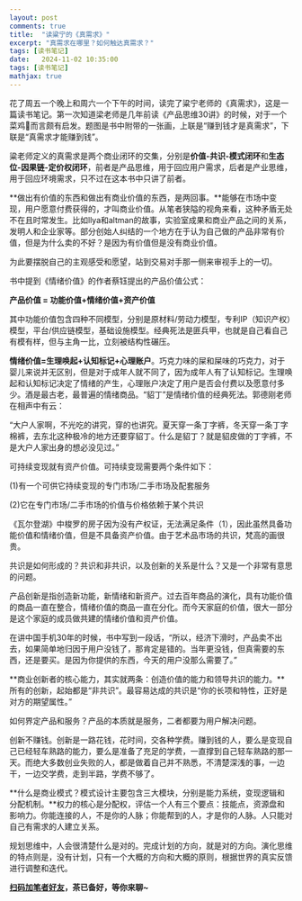 ```yaml
---
layout: post
comments: true
title:  "读粱宁的《真需求》"
excerpt: "真需求在哪里？如何触达真需求？"
tags: [读书笔记]
date:   2024-11-02 10:35:00
tags: [读书笔记]
mathjax: true
---
```


花了周五一个晚上和周六一个下午的时间，读完了粱宁老师的《真需求》，这是一篇读书笔记。第一次知道梁老师是几年前读《产品思维30讲》的时候，对于一个菜鸡🐔而言颇有启发。题图是书中附带的一张画，上联是“赚到钱才是真需求”，下联是“真需求才能赚到钱”。

粱老师定义的真需求是两个商业闭环的交集，分别是**价值-共识-模式闭环**和**生态位-因果链-定价权闭环**，前者是产品思维，用于回应用户需求，后者是产业思维，用于回应环境需求，只不过在这本书中只讲了前者。

**做出有价值的东西和做出有商业价值的东西，是两回事。**能够在市场中变现，用户愿意付费获得的，才叫商业价值。从笔者狭隘的视角来看，这种矛盾无处不在且时常发生。比如llya和altman的故事，实验室成果和商业产品之间的关系，发明人和企业家等。部分创始人纠结的一个地方在于认为自己做的产品非常有价值，但是为什么卖的不好？是因为有价值但是没有商业价值。

为此要摆脱自己的主观感受和愿望，站到交易对手那一侧来审视手上的一切。

书中提到《情绪价值》的作者蔡钰提出的产品价值公式：

**产品价值 = 功能价值+情绪价值+资产价值**

其中功能价值包含四种不同模型，分别是原材料/劳动力模型，专利IP（知识产权）模型，平台/供应链模型，基础设施模型。经典死法是匪兵甲，也就是自己看自己有模有样，但与主角一比，立刻被结构性碾压。

**情绪价值=生理唤起+认知标记+心理账户**。巧克力味的屎和屎味的巧克力，对于婴儿来说并无区别，但是对于成年人就不同了，因为成年人有了认知标记。生理唤起和认知标记决定了情绪的产生，心理账户决定了用户是否会付费以及愿意付多少。酒是最古老，最普遍的情绪商品。“貂丁”是情绪价值的经典死法。郭德刚老师在相声中有云：

“大户人家啊，不光吃的讲究，穿的也讲究。夏天穿一条丁字裤，冬天穿一条丁字棉裤，去东北这种极冷的地方还要穿貂丁。什么是貂丁？就是貂皮做的丁字裤，不是大户人家出身的想必没见过。”

可持续变现就有资产价值。可持续变现需要两个条件如下：

(1)有一个可供它持续变现的专门市场/二手市场及配套服务

(2)它在专门市场/二手市场的价值与价格依赖于某个共识

《瓦尔登湖》中梭罗的房子因为没有产权证，无法满足条件（1），因此虽然具备功能价值和情绪价值，但是不具备资产价值。由于艺术品市场的共识，梵高的画很贵。

共识是如何形成的？共识和非共识，以及创新的关系是什么？又是一个非常有意思的问题。

产品创新是指创造新功能，新情绪和新资产。过去百年商品的演化，具有功能价值的商品一直在整合，情绪价值的商品一直在分化。而今天家庭的价值，很大一部分是这个家庭的成员做共建的情绪价值​和资产价值。

在讲中国手机30年的时候，书中写到一段话，“所以，经济下滑时，产品卖不出去，如果简单地归因于用户没钱了，那肯定是错的。当年更没钱，但真需要的东西，还是要买。是因为你提供的东西，今天的用户没那么需要了。”

**商业创新者的核心能力，其实就两条​：创造价值的能力和领导共识的能力​。**所有的创新，起始都是​“非共识”。最容易达成的共识​是“你的长项和特性，正好是对方的期望属性。”

如何界定产品和服务？产品的本质就是服务，二者都要​为用户解决问题。

创新不赚钱​。创新是一路花钱，花时间​，交各种学费。赚到钱的人，要么是变现自己已经轻车熟路的能力，要么是准备了充足的学费，一直撑到自己轻车熟路的那一天​。而绝大多数创业失败的人，都是做着自己并不熟悉，不清楚深浅的事，一边干，一边交学费​，走到半路，学费不够了。

**​什么是商业模式？模式设计主要包含三大模块，分别是能力系统，变现逻辑和​分配机制。**权力的核心是分配权，评估一个人​有三个要点：技能点，资源盘和影响力​。你能连接的人，不是你的人脉​；你能帮到的人，才是你的人脉。人只能​对自己有需求的人建立关系。

规划思维中，人会很清楚什么是对的​。完成计划的方向​，就是对的方向。演化思维的特点则是，没有计划，只有一个大概的方向和大概的原则，根据世界的真实反馈进行调整​和迭代。​

**[扫码加笔者好友](https://zhpmatrix.github.io/about/)，茶已备好，等你来聊~**